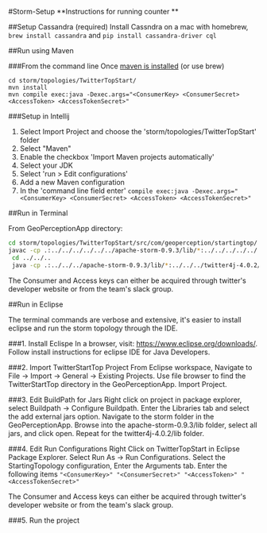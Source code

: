 #Storm-Setup
**Instructions for running counter **

##Setup Cassandra (required)
Install Cassndra on a mac with homebrew, `brew install cassandra`
and `pip install cassandra-driver cql`


##Run using Maven

###From the command line
Once [maven is installed](http://maven.apache.org/download.cgi) (or use brew)
```
cd storm/topologies/TwitterTopStart/
mvn install
mvn compile exec:java -Dexec.args="<ConsumerKey> <ConsumerSecret> <AccessToken> <AccessTokenSecret>"
```

###Setup in Intellij
1. Select Import Project and choose the 'storm/topologies/TwitterTopStart' folder
2. Select "Maven"
3. Enable the checkbox 'Import Maven projects automatically'
4. Select your JDK
5. Select 'run > Edit configurations'
6. Add a new Maven configuration
7. In the 'command line field enter' `compile exec:java -Dexec.args="<ConsumerKey> <ConsumerSecret> <AccessToken> <AccessTokenSecret>"`



##Run in Terminal

From GeoPerceptionApp directory:

```bash
cd storm/topologies/TwitterTopStart/src/com/geoperception/startingtop/
javac -cp .:../../../../../../apache-storm-0.9.3/lib/*:../../../../../../twitter4j-4.0.2/lib/* *.java
 cd ../../..
 java -cp .:../../../apache-storm-0.9.3/lib/*:../../../twitter4j-4.0.2/lib/*:./com/geoperception/startingtop/* com.gperception.startingtop.StartingTopology <ConsumerKey> <ConsumerSecret> <AccessToken> <AccessTokenSecret>
```

The Consumer and Access keys can either be acquired through twitter's developer website or from the team's slack group.

##Run in Eclipse

The terminal commands are verbose and extensive, it's easier to install eclipse and run the storm topology through the IDE.

###1. Install Eclispe
In a browser, visit: https://www.eclipse.org/downloads/.
Follow install instructions for eclipse IDE for Java Developers.

###2. Import TwitterStartTop Project
From Eclipse workspace, Navigate to File -> Import -> General -> Existing Projects.
Use file browser to find the TwitterStartTop directory in the GeoPerceptionApp.
Import Project.

###3. Edit BuildPath for Jars
Right click on project in package explorer, select Buildpath -> Configure Buildpath.
Enter the Libraries tab and select the add external jars option.
Navigate to the storm folder in the GeoPerceptionApp.
Browse into the apache-storm-0.9.3/lib folder, select all jars, and click open.
Repeat for the twitter4j-4.0.2/lib folder.

###4. Edit Run Configurations
Right Click on TwitterTopStart in Eclipse Package Explorer.
Select Run As -> Run Configurations.
Select the StartingTopology configuration, Enter the Arguments tab.
Enter the following items `"<ConsumerKey>" "<ConsumerSecret>" "<AccessToken>" "<AccessTokenSecret>"`

The Consumer and Access keys can either be acquired through twitter's developer website or from the team's slack group.

###5. Run the project
